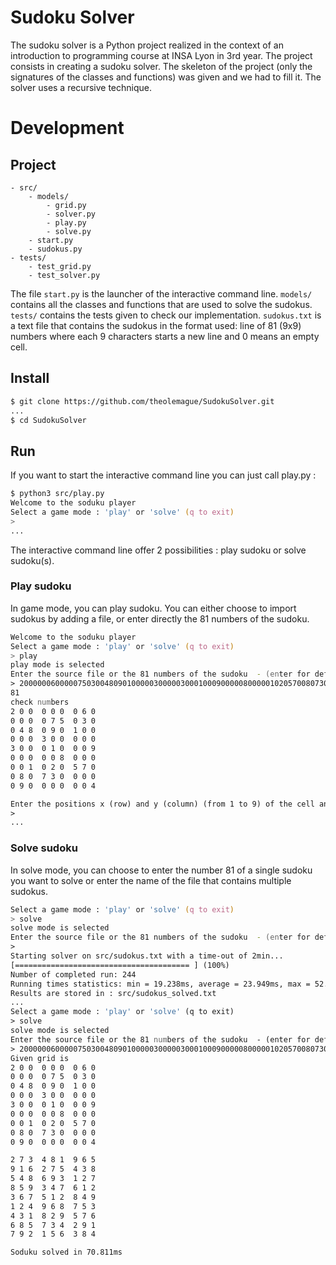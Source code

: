 # Sudoku Solver
The sudoku solver is a Python project realized in the context of an introduction to programming course at INSA Lyon in 3rd year. The project consists in creating a sudoku solver. The skeleton of the project (only the signatures of the classes and functions) was given and we had to fill it. The solver uses a recursive technique.

# Development
## Project
```
- src/
    - models/
        - grid.py
        - solver.py
        - play.py
        - solve.py
    - start.py
    - sudokus.py
- tests/
    - test_grid.py
    - test_solver.py
```
The file `start.py` is the launcher of the interactive command line. `models/` contains all the classes and functions that are used to solve the sudokus. `tests/` contains the tests given to check our implementation. `sudokus.txt` is a text file that contains the sudokus in the format used: line of 81 (9x9) numbers where each 9 characters starts a new line and 0 means an empty cell.
## Install
```zsh
$ git clone https://github.com/theolemague/SudokuSolver.git
...
$ cd SudokuSolver
```
## Run
If you want to start the interactive command line you can just call play.py :
```zsh
$ python3 src/play.py
Welcome to the soduku player
Select a game mode : 'play' or 'solve' (q to exit)
> 
...
```
The interactive command line offer 2 possibilities : play sudoku or solve sudoku(s).
### Play sudoku
In game mode, you can play sudoku. You can either choose to import sudokus by adding a file, or enter directly the 81 numbers of the sudoku.
```zsh
Welcome to the soduku player
Select a game mode : 'play' or 'solve' (q to exit)
> play
play mode is selected
Enter the source file or the 81 numbers of the sudoku  - (enter for default :sudokus.txt)
> 200000060000075030048090100000300000300010009000008000001020570080730000090000004
81
check numbers
2 0 0  0 0 0  0 6 0 
0 0 0  0 7 5  0 3 0 
0 4 8  0 9 0  1 0 0 
0 0 0  3 0 0  0 0 0 
3 0 0  0 1 0  0 0 9 
0 0 0  0 0 8  0 0 0 
0 0 1  0 2 0  5 7 0 
0 8 0  7 3 0  0 0 0 
0 9 0  0 0 0  0 0 4 

Enter the positions x (row) and y (column) (from 1 to 9) of the cell and the value v (from 1 to 9) following the format: xyv (q to exit)
> 
...
```
### Solve sudoku
In solve mode, you can choose to enter the number 81 of a single sudoku you want to solve or enter the name of the file that contains multiple sudokus.
```zsh
Select a game mode : 'play' or 'solve' (q to exit)
> solve
solve mode is selected
Enter the source file or the 81 numbers of the sudoku  - (enter for default :sudokus.txt)
> 
Starting solver on src/sudokus.txt with a time-out of 2min...
[======================================= ] (100%)
Number of completed run: 244
Running times statistics: min = 19.238ms, average = 23.949ms, max = 52.701ms
Results are stored in : src/sudokus_solved.txt
...
Select a game mode : 'play' or 'solve' (q to exit)
> solve
solve mode is selected
Enter the source file or the 81 numbers of the sudoku  - (enter for default :sudokus.txt)
> 200000060000075030048090100000300000300010009000008000001020570080730000090000004
Given grid is
2 0 0  0 0 0  0 6 0 
0 0 0  0 7 5  0 3 0 
0 4 8  0 9 0  1 0 0 
0 0 0  3 0 0  0 0 0 
3 0 0  0 1 0  0 0 9 
0 0 0  0 0 8  0 0 0 
0 0 1  0 2 0  5 7 0 
0 8 0  7 3 0  0 0 0 
0 9 0  0 0 0  0 0 4 

2 7 3  4 8 1  9 6 5 
9 1 6  2 7 5  4 3 8 
5 4 8  6 9 3  1 2 7 
8 5 9  3 4 7  6 1 2 
3 6 7  5 1 2  8 4 9 
1 2 4  9 6 8  7 5 3 
4 3 1  8 2 9  5 7 6 
6 8 5  7 3 4  2 9 1 
7 9 2  1 5 6  3 8 4 

Soduku solved in 70.811ms
```
